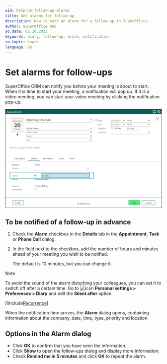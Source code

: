 ```yaml
---
uid: help-de-follow-up-alarms
title: Set alarms for follow-up
description: How to sett an alarm for a follow-up in SuperOffice.
author: SuperOffice RnD
so.date: 02.10.2023
keywords: diary, follow-up, alarm, notification
so.topic: howto
language: de
---
```


# Set alarms for follow-ups

SuperOffice CRM can notify you before your meeting is about to start. When it is time to start your meeting, a notification will pop up. If it is a video meeting, you can start your video meeting by clicking the notification pop-up.

![You can set an alarm so you get a notification before your meeting begins -screenshot][img2]

## To be notified of a follow-up in advance

1. Check the **Alarm** checkbox in the **Details** tab in the **Appointment**, **Task** or **Phone Call** dialog.
1. In the field next to the checkbox, add the number of hours and minutes ahead of your meeting you wish to be notified.

    The default is 10 minutes, but you can change it.

> [!NOTE]
> To avoid the sound of the alarm disturbing your colleagues, you can set it to switch off after a certain time. Go to ![icon][img1] **Personal settings > Preferences > Diary** and edit the **Silent after** option.

[!include[Recurrence](includes/note-repetition.md)]

When the notification time arrives, the **Alarm** dialog opens, containing information about the company, date, time, type, priority and location.

## Options in the Alarm dialog

* Click **OK** to confirm that you have seen the information.
* Click **Show** to open the follow-ups dialog and display more information.
* Check **Remind me in 5 minutes** and click **OK** to repeat the alarm.

<!-- Referenced links -->

<!-- Referenced images -->
[img1]: ../../../media/icons/personal-settings-small.png
[img2]: media/appointment-alarm-on-meeting.png

